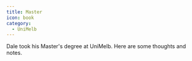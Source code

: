 ```yaml
---
title: Master
icon: book
category:
  - UniMelb
---
```


Dale took his Master's degree at UniMelb. Here are some thoughts and notes.
